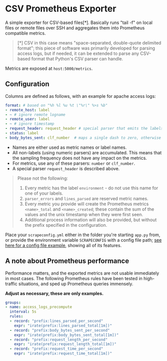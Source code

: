 # CSV Prometheus Exporter

A simple exporter for CSV-based files[*].  Basically runs "tail -f" on local files or remote files over SSH and aggregates
them into Prometheus compatible metrics. 

> [*] CSV in this case means "space-separated, double-quote delimited format"; this piece of software was primarily
> developed for parsing access logs, but if needed, it can be extended to parse any CSV-based format that Python's
> CSV parser can handle.

Metrics are exposed at `host:5000/metrics`.

## Configuration
Columns are defined as follows, with an example for apache access logs:
```yaml
format: # based on "%h %l %u %t \"%r\" %>s %b"
- remote_host: label
- ~ # ignore remote logname
- remote_user: label
- ~ # ignore timestamp
- request_header: request_header # special parser that emits the labels "request_http_version", "request_uri" and "request_method"
- status: label
- body_bytes_sent: clf_number  # maps a single dash to zero, otherwise behaves like "number"
```

* Names are either used as metric names or label names.
* All non-labels (using numeric parsers) are accumulated.  This means that the sampling frequency does not have any
  impact on the metrics.
* For metrics, use any of these parsers: `number` or `clf_number`.
* A special parser `request_header` is described above.

> Please not the following:
>   1. Every metric has the label `environment` - do not use this name for one of your labels.
>   2. `parser_errors` and `lines_parsed` are reserved metric names.
>   3. Every metric you provide will create the Prometheus metrics `<name>_total` and `<name>_created`;
>      these contain the sum of the values and the unix timestamp when they were first seen.
>   4. Additional process information will also be provided, but without the prefix specified in the configuration.

Place your `scrapeconfig.yml` either in the folder you're starting `app.py` from, or
provide the environment variable `SCRAPECONFIG` with a config file path;
[see here for a config file example](./scrapeconfig.example.yml), showing all of its features.

## A note about Prometheus performance
Performance matters, and the exported metrics are not usable immediately in most cases.  The following
Prometheus rules have been tested in high-traffic situations, and sped up Prometheus queries immensely.

**Adjust as necessary, these are only examples.**

```yaml
groups:
- name: access_logs_precompute
  interval: 5s
  rules:
  - record: "prefix:lines_parsed_per_second"
    expr: "irate(prefix:lines_parsed_total[1m])"
  - record: "prefix:body_bytes_sent_per_second"
    expr: "irate(prefix:body_bytes_sent_total[1m])"
  - record: "prefix:request_length_per_second"
    expr: "irate(prefix:request_length_total[1m])"
  - record: "prefix:request_time_per_second"
    expr: "irate(prefix:request_time_total[1m])"
```